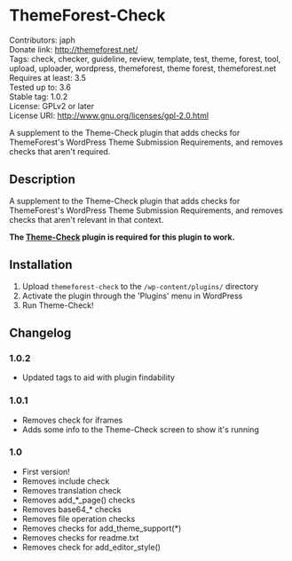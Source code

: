 # ThemeForest-Check
Contributors: japh  
Donate link: http://themeforest.net/  
Tags: check, checker, guideline, review, template, test, theme, forest, tool, upload, uploader, wordpress, themeforest, theme forest, themeforest.net  
Requires at least: 3.5  
Tested up to: 3.6  
Stable tag: 1.0.2  
License: GPLv2 or later  
License URI: http://www.gnu.org/licenses/gpl-2.0.html  

A supplement to the Theme-Check plugin that adds checks for ThemeForest's WordPress Theme Submission Requirements, and removes checks that aren't required.

## Description

A supplement to the Theme-Check plugin that adds checks for ThemeForest's WordPress Theme Submission Requirements, and removes checks that aren't relevant in that context.

__The [Theme-Check](http://wordpress.org/plugins/theme-check/) plugin is required for this plugin to work.__

## Installation

1. Upload `themeforest-check` to the `/wp-content/plugins/` directory
1. Activate the plugin through the 'Plugins' menu in WordPress
1. Run Theme-Check!

## Changelog

### 1.0.2

* Updated tags to aid with plugin findability

### 1.0.1

* Removes check for iframes
* Adds some info to the Theme-Check screen to show it's running

### 1.0

* First version!
* Removes include check
* Removes translation check
* Removes add_*_page() checks
* Removes base64_* checks
* Removes file operation checks
* Removes checks for add_theme_support(*)
* Removes checks for readme.txt
* Removes check for add_editor_style()
